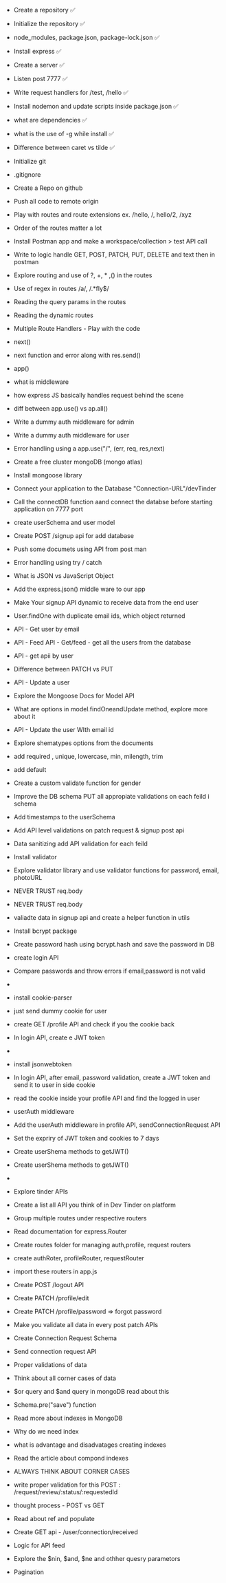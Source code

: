 - Create a repository   ✅
- Initialize the repository ✅
- node_modules, package.json, package-lock.json ✅
- Install express   ✅
- Create a server       ✅
- Listen post 7777  ✅
- Write request handlers for /test, /hello   ✅
- Install nodemon and update scripts inside package.json     ✅
- what are dependencies  ✅
- what is the use of -g while install  ✅
- Difference between caret vs tilde  ✅



- Initialize git
- .gitignore
- Create a Repo on github
- Push all code to remote origin
- Play with routes and route extensions ex. /hello, /, hello/2, /xyz
- Order of the routes matter a lot

- Install Postman app and make a workspace/collection > test API call 
- Write to logic  handle GET, POST, PATCH, PUT, DELETE and text then in postman
- Explore routing and  use of  ?, +, * ,() in the routes
- Use of regex  in routes  /a/, /.*fly$/
- Reading the query params in the routes
- Reading the dynamic routes 

- Multiple  Route Handlers - Play with the  code
- next()
- next function and error along  with res.send()
- app()

- what is middleware 
- how express JS basically handles request behind the scene
- diff between app.use() vs ap.all()     
- Write a dummy auth middleware for admin
- Write a dummy auth middleware for user 
- Error handling using a  app.use("/", (err, req, res,next)


- Create a free cluster mongoDB (mongo atlas)
- Install mongoose library 
- Connect your application to the Database  "Connection-URL"/devTinder 
- Call the connectDB function aand connect the  databse before starting application on 7777 port
- create userSchema and user model
- Create POST /signup api for add database
- Push some documets using API from post man
- Error handling using try / catch
- What is JSON vs JavaScript Object
- Add the express.json() middle ware to our app
- Make Your signup API dynamic to receive data from  the end user
- User.findOne with duplicate email ids, which object returned
- API - Get user by email
- API - Feed API - Get/feed - get all the users from the database
- API - get apii by user 
- Difference between PATCH vs PUT
- API - Update a user
- Explore the Mongoose Docs for Model API 
- What are options in model.findOneandUpdate method, explore more about it
- API - Update the user WIth email id


- Explore shematypes options from  the documents
- add required , unique, lowercase, min, milength, trim 
- add default
- Create a custom validate function for gender
- Improve the DB schema PUT all appropiate validations on each feild i schema
- Add timestamps to the userSchema
- Add API level validations on patch request & signup post api
- Data sanitizing add API validation for each feild 
- Install validator
- Explore validator library and use validator  functions for password, email, photoURL
- NEVER TRUST req.body
- NEVER TRUST req.body
- valiadte data in signup api and create a helper function in utils
- Install bcrypt package
- Create password hash using bcrypt.hash and save the password in DB
- create login API
- Compare passwords and throw errors if email,password is not valid
-
- install cookie-parser
- just send dummy cookie for user
- create GET /profile API and check if you the cookie back
- In login API, create e JWT token
-
- install jsonwebtoken
- In login API, after email, password validation, create a JWT token and send it to user in side cookie
- read the cookie inside your profile API and find the logged in user
- userAuth middleware
- Add the userAuth middleware in profile API, sendConnectionRequest API
- Set the expriry of JWT token and cookies to 7 days
- Create userShema methods to getJWT()
- Create userShema methods to getJWT()
- 


- Explore tinder APIs  
- Create a list all API you think of in Dev Tinder on platform
- Group multiple routes under respective routers
- Read documentation for express.Router
- Create routes folder for managing auth,profile, request routers
- create authRoter, profileRouter, requestRouter 
- import these routers in app.js
- Create POST /logout API
- Create PATCH /profile/edit
- Create PATCH /profile/password => forgot password
- Make you validate all data in every post patch APIs

- Create Connection Request Schema 
- Send connection request API
- Proper validations of data
- Think about all corner cases of data
- $or query and $and query in mongoDB read about this
- Schema.pre("save") function
- Read more about indexes in MongoDB
- Why do we need index 
- what is advantage and disadvatages creating indexes
- Read the article about compond indexes
- ALWAYS THINK ABOUT CORNER CASES

- write proper validation for this POST : /request/review/:status/:requestedId
- thought process - POST vs GET
- Read about ref and populate 
- Create GET api -  /user/connection/received

- Logic for API feed
- Explore the $nin, $and, $ne and othher quesry parametors
- Pagination

